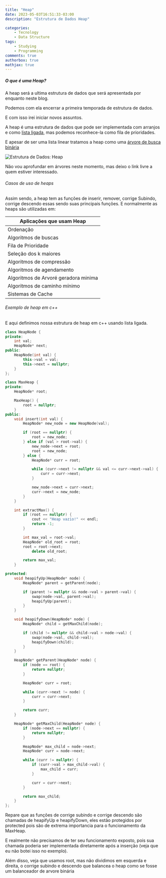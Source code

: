 ```yaml
---
title: "Heap"
date: 2023-05-03T16:51:33-03:00
description: "Estrutura de Dados Heap"

categories:
    - Tecnology
    - Data Structure
tags:
    - Studying
    - Programming
comments: true
authorbox: true
mathjax: true
---
```


##### O que é uma Heap?

A heap será a ultima estrutura de dados que será apresentada por enquanto neste blog. 

Podemos com ela encerrar a primeira temporada de estrutura de dados.

E com isso irei iniciar novos assuntos.

A heap é uma estrutura de dados que pode ser implementada com arranjos e como [lista ligada](https://foxtechworld.github.io/lista_ligada/), mas podemos reconhece-la
como fila de prioridades. 

E apesar de ser uma lista linear tratamos a heap como uma [árvore de busca binária](https://pt.wikipedia.org/wiki/%C3%81rvore_bin%C3%A1ria_de_busca)

![Estrutura de Dados: Heap](https://media.geeksforgeeks.org/wp-content/cdn-uploads/20221220165711/MinHeapAndMaxHeap1.png)

Não vou aprofundar em árvores neste momento, mas deixo o link livre a quem estiver interessado.

###### Casos de uso de heaps

Assim sendo, a heap tem as funções de inserir, remover, corrige Subindo, corrige descendo essas sendo suas principais funções. E normalmente as heaps são utilizadas em:

| Aplicações que usam Heap             |
|--------------------------------------|
| Ordenação                            |
| Algoritmos de buscas                 |
| Fila de Prioridade                   |
| Seleção dos k maiores                |
| Algoritmos de compressão             |
| Algoritmos de agendamento            |
| Algoritmos de Arvoré geradora minima |
| Algoritmos de caminho mínimo         |
| Sistemas de Cache                    |


###### Exemplo de heap em c++
E aqui definimos nossa estrutura de heap em c++ usando lista ligada.

```cpp
class HeapNode {
private:
    int val;
    HeapNode* next;
public:
    HeapNode(int val) {
        this->val = val;
        this->next = nullptr;
    }
};

class MaxHeap {
private:
    HeapNode* root;

    MaxHeap() {
        root = nullptr;
    }
public:
    void insert(int val) {
        HeapNode* new_node = new HeapNode(val);

        if (root == nullptr) {
            root = new_node;
        } else if (val > root->val) {
            new_node->next = root;
            root = new_node;
        } else {
            HeapNode* curr = root;

            while (curr->next != nullptr && val <= curr->next->val) {
                curr = curr->next;
            }

            new_node->next = curr->next;
            curr->next = new_node;
        }
    }

    int extractMax() {
        if (root == nullptr) {
            cout << "Heap vazio!" << endl;
            return -1;
        }

        int max_val = root->val;
        HeapNode* old_root = root;
        root = root->next;
	        delete old_root;

        return max_val;
    }

protected:
    void heapifyUp(HeapNode* node) {
        HeapNode* parent = getParent(node);

        if (parent != nullptr && node->val > parent->val) {
            swap(node->val, parent->val);
            heapifyUp(parent);
        }
    }

    void heapifyDown(HeapNode* node) {
        HeapNode* child = getMaxChild(node);

        if (child != nullptr && child->val > node->val) {
            swap(node->val, child->val);
            heapifyDown(child);
        }
    }

    HeapNode* getParent(HeapNode* node) {
        if (node == root) {
            return nullptr;
        }

        HeapNode* curr = root;

        while (curr->next != node) {
            curr = curr->next;
        }

        return curr;
    }

    HeapNode* getMaxChild(HeapNode* node) {
        if (node->next == nullptr) {
            return nullptr;
        }

        HeapNode* max_child = node->next;
        HeapNode* curr = node->next;

        while (curr != nullptr) {
            if (curr->val > max_child->val) {
                max_child = curr;
            }

            curr = curr->next;
        }

        return max_child;
    }
};
```

Repare que as funções de corrige subindo e corrige descendo são chamadas de heapifyUp e heapifyDown, eles estão protegidos por protected pois são de extrema importancia para o funcionamento da MaxHeap.

E realmente não precisamos de ter seu funcionamento exposto, pois sua chamada poderia ser implementada diretamente após a inserção (veja que eu não botei isso no exemplo).

Além disso, veja que usamos root, mas não dividimos em esquerda e direita, o corrige subindo e descendo que balancea o heap como se fosse um balanceador de arvore binária
